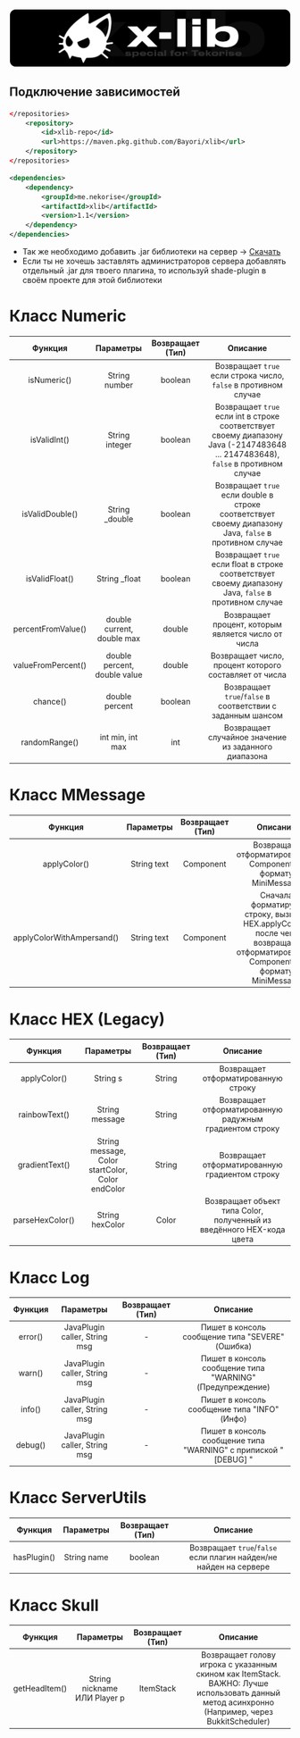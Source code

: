 
![Logo](https://github.com/Bayori/xlib/blob/main/logoXLIB.png?raw=true)


## Подключение зависимостей

```xml
</repositories>
    <repository>
        <id>xlib-repo</id>
        <url>https://maven.pkg.github.com/Bayori/xlib</url>
    </repository>
</repositories>
```
```xml
<dependencies>
    <dependency>
        <groupId>me.nekorise</groupId>
        <artifactId>xlib</artifactId>
        <version>1.1</version>
    </dependency>
</dependencies>
```
- Так же необходимо добавить .jar библиотеки на сервер -> [Скачать](https://github.com/Bayori/xlib/releases)
- Если ты не хочешь заставлять администраторов сервера добавлять отдельный .jar для твоего плагина, то используй shade-plugin в своём проекте для этой библиотеки

# Класс Numeric
|       Функция      |           Параметры          | Возвращает (Тип) |                                                           Описание                                                          |
|:------------------:|:----------------------------:|:----------------:|:---------------------------------------------------------------------------------------------------------------------------:|
|     isNumeric()    |         String number        |      boolean     |                               Возвращает `true` если строка число, `false` в противном случае                               |
|    isValidInt()    |        String integer        |      boolean     | Возвращает `true` если int в строке соответствует своему диапазону Java (-2147483648 ... 2147483648), `false` в противном случае |
|   isValidDouble()  |        String _double        |      boolean     |                                                              Возвращает `true` если double в строке соответствует своему диапазону Java, `false` в противном случае |
|   isValidFloat()   |         String _float        |      boolean     |                                                              Возвращает `true` если float в строке соответствует своему диапазону Java, `false` в противном случае |
| percentFromValue() |  double current, double max  |      double      |                                     Возвращает процент, которым является число от числа                                     |
| valueFromPercent() | double percent, double value |      double      |                                    Возвращает число, процент которого составляет от числа                                   |
|      chance()      |        double percent        |      boolean     |                                  Возвращает `true`/`false` в соответствии с заданным шансом                                 |
|    randomRange()   |       int min, int max       |        int       |                                     Возвращает случайное значение из заданного диапазона                                    |

# Класс MMessage
|     Функция     |                     Параметры                    | Возвращает (Тип) |                                Описание                               |
|:---------------:|:------------------------------------------------:|:----------------:|:---------------------------------------------------------------------:|
|   applyColor()  |                     String text                     |      Component      |                  Возвращает отформатированный Component по формату MiniMessage                  |
|  applyColorWithAmpersand()   |                  String text                  |      Component      |        Сначала форматирует строку, вызывая HEX.applyColor(), после чего возвращает отформатированный Component по формату MiniMessage        |

# Класс HEX (Legacy)
|     Функция     |                     Параметры                    | Возвращает (Тип) |                                Описание                               |
|:---------------:|:------------------------------------------------:|:----------------:|:---------------------------------------------------------------------:|
|   applyColor()  |                     String s                     |      String      |                  Возвращает отформатированную строку                  |
|  rainbowText()  |                  String message                  |      String      |        Возвращает отформатированную радужным градиентом строку        |
|  gradientText() | String message, Color startColor, Color endColor |      String      |             Возвращает отформатированную градиентом строку            |
| parseHexColor() |                  String hexColor                 |       Color      | Возвращает объект типа Color, полученный из введённого HEX-кода цвета |

# Класс Log
| Функция |           Параметры           | Возвращает (Тип) |                             Описание                            |
|:-------:|:-----------------------------:|:----------------:|:---------------------------------------------------------------:|
| error() | JavaPlugin caller, String msg |        -          |         Пишет в консоль сообщение типа "SEVERE" (Ошибка)        |
|  warn() | JavaPlugin caller, String msg |         -         |    Пишет в консоль сообщение типа "WARNING" (Предупреждение)    |
|  info() | JavaPlugin caller, String msg |      -            |           Пишет в консоль сообщение типа "INFO" (Инфо)          |
| debug() | JavaPlugin caller, String msg |         -         | Пишет в консоль сообщение типа "WARNING" с припиской "[DEBUG] " |

# Класс ServerUtils
|   Функция   |  Параметры  | Возвращает (Тип) |                              Описание                             |
|:-----------:|:-----------:|:----------------:|:-----------------------------------------------------------------:|
| hasPlugin() | String name |      boolean     | Возвращает `true`/`false` если плагин найден/не найден на сервере |

# Класс Skull
|    Функция    |           Параметры          | Возвращает (Тип) |                                                                    Описание                                                                    |
|:-------------:|:----------------------------:|:----------------:|:----------------------------------------------------------------------------------------------------------------------------------------------:|
| getHeadItem() | String nickname ИЛИ Player p |     ItemStack    | Возвращает голову игрока с указанным скином как ItemStack. ВАЖНО: Лучше использовать данный метод асинхронно (Например, через BukkitScheduler) |
